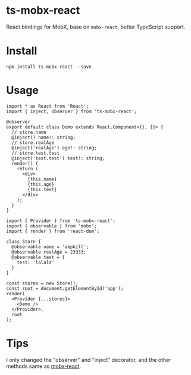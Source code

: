 # ts-mobx-react
React bindings for MobX, base on `mobx-react`, better TypeScript support.

# Install

```shell
npm install ts-mobx-react --save
```

# Usage

```tsx
import * as React from 'React';
import { inject, observer } from 'ts-mobx-react';

@observer
export default class Demo extends React.Component<{}, {}> {
  // store.name
  @inject() name!: string;
  // store.realAge
  @inject('realAge') age!: string;
  // store.test.test
  @inject('test.test') test!: string;
  render() {
    return (
      <div>
        {this.name}
        {this.age}
        {this.test}
      </div>
    );
  }
}
```

```tsx
import { Provider } from 'ts-mobx-react';
import { observable } from 'mobx';
import { render } from 'react-dom';

class Store {
  @observable name = 'aepkill';
  @observable realAge = 23333;
  @observable test = {
    test: 'lalala'
  }
}

const stores = new Store();
const root = document.getElementById('app');
render(
  <Provider {...stores}>
    <Demo />
  </Provider>,
  root
);

```



# Tips

I only changed the "observer" and "inject" decorator, and the other methods same as [mobx-react](https://github.com/mobxjs/mobx-react).